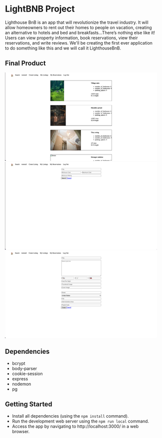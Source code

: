 # LightBNB Project

Lighthouse BnB is an app that will revolutionize the travel industry. It will allow homeowners to rent out their homes to people on vacation, creating an alternative to hotels and bed and breakfasts...There’s nothing else like it! Users can view property information, book reservations, view their reservations, and write reviews. We'll be creating the first ever application to do something like this and we will call it LighthouseBnB.

## Final Product

!["Screenshot of home page"](https://github.com/dazycki/LightBnB/blob/master/docs/home.png)
!["Screenshot of search function"](https://github.com/dazycki/LightBnB/blob/master/docs/search.png)
!["Screenshot of create new property function"](https://github.com/dazycki/LightBnB/blob/master/docs/create.png)

## Dependencies

- bcrypt
- body-parser
- cookie-session
- express
- nodemon
- pg

## Getting Started

- Install all dependencies (using the `npm install` command).
- Run the development web server using the `npm run local` command.
- Access the app by navigating to http://localhost:3000/ in a web browser.
